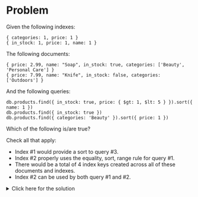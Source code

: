 # Problem
Given the following indexes:

    { categories: 1, price: 1 }
    { in_stock: 1, price: 1, name: 1 }

The following documents:

    { price: 2.99, name: "Soap", in_stock: true, categories: ['Beauty', 'Personal Care'] }
    { price: 7.99, name: "Knife", in_stock: false, categories: ['Outdoors'] }

And the following queries:

    db.products.find({ in_stock: true, price: { $gt: 1, $lt: 5 } }).sort({ name: 1 })
    db.products.find({ in_stock: true })
    db.products.find({ categories: 'Beauty' }).sort({ price: 1 })

Which of the following is/are true?

Check all that apply:
 - Index #1 would provide a sort to query #3.
 - Index #2 properly uses the equality, sort, range rule for query #1.
 - There would be a total of 4 index keys created across all of these documents and indexes.
 - Index #2 can be used by both query #1 and #2.

<details>
  <summary>Click here for the solution</summary>
    <ul>
      <li>Index #1 would provide a sort to query #3.</li>
      <li>Index #2 can be used by both query #1 and #2.</li>
	</ul>
</details>